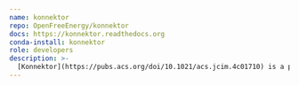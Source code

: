```yaml
---
name: konnektor
repo: OpenFreeEnergy/konnektor
docs: https://konnektor.readthedocs.org
conda-install: konnektor
role: developers
description: >-
  [Konnektor](https://pubs.acs.org/doi/10.1021/acs.jcim.4c01710) is a package for planning, modifying, and analyzing free energy calculation networks.
---
```


